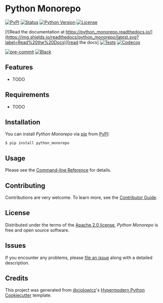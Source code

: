 # Python Monorepo

[![PyPI](https://img.shields.io/pypi/v/python_monorepo.svg)][pypi_]
[![Status](https://img.shields.io/pypi/status/python_monorepo.svg)][status]
[![Python Version](https://img.shields.io/pypi/pyversions/python_monorepo)][python version]
[![License](https://img.shields.io/pypi/l/python_monorepo)][license]

[![Read the documentation at https://python_monorepo.readthedocs.io/](https://img.shields.io/readthedocs/python_monorepo/latest.svg?label=Read%20the%20Docs)][read the docs]
[![Tests](https://github.com/eli64s/python_monorepo/workflows/Tests/badge.svg)][tests]
[![Codecov](https://codecov.io/gh/eli64s/python_monorepo/branch/main/graph/badge.svg)][codecov]

[![pre-commit](https://img.shields.io/badge/pre--commit-enabled-brightgreen?logo=pre-commit&logoColor=white)][pre-commit]
[![Black](https://img.shields.io/badge/code%20style-black-000000.svg)][black]

[pypi_]: https://pypi.org/project/python_monorepo/
[status]: https://pypi.org/project/python_monorepo/
[python version]: https://pypi.org/project/python_monorepo
[read the docs]: https://python_monorepo.readthedocs.io/
[tests]: https://github.com/eli64s/python_monorepo/actions?workflow=Tests
[codecov]: https://app.codecov.io/gh/eli64s/python_monorepo
[pre-commit]: https://github.com/pre-commit/pre-commit
[black]: https://github.com/psf/black

## Features

- TODO

## Requirements

- TODO

## Installation

You can install _Python Monorepo_ via [pip] from [PyPI]:

```console
$ pip install python_monorepo
```

## Usage

Please see the [Command-line Reference] for details.

## Contributing

Contributions are very welcome.
To learn more, see the [Contributor Guide].

## License

Distributed under the terms of the [Apache 2.0 license][license],
_Python Monorepo_ is free and open source software.

## Issues

If you encounter any problems,
please [file an issue] along with a detailed description.

## Credits

This project was generated from [@cjolowicz]'s [Hypermodern Python Cookiecutter] template.

[@cjolowicz]: https://github.com/cjolowicz
[pypi]: https://pypi.org/
[hypermodern python cookiecutter]: https://github.com/cjolowicz/cookiecutter-hypermodern-python
[file an issue]: https://github.com/eli64s/python_monorepo/issues
[pip]: https://pip.pypa.io/

<!-- github-only -->

[license]: https://github.com/eli64s/python_monorepo/blob/main/LICENSE
[contributor guide]: https://github.com/eli64s/python_monorepo/blob/main/CONTRIBUTING.md
[command-line reference]: https://python_monorepo.readthedocs.io/en/latest/usage.html

